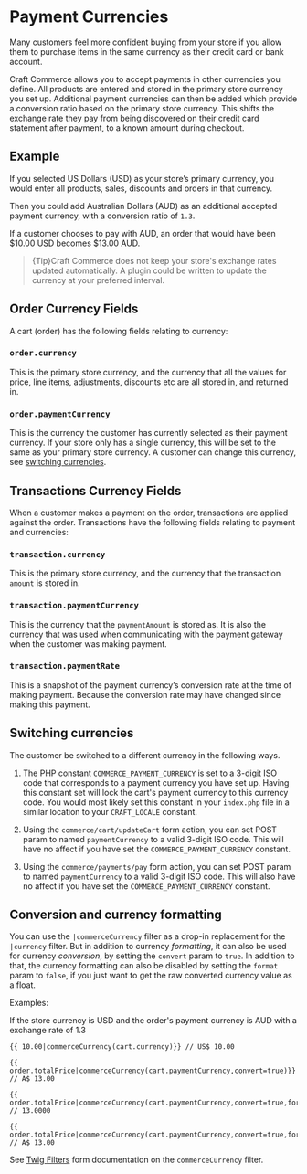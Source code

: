 # Payment Currencies

Many customers feel more confident buying from your store if you allow them to purchase items in the same currency as their credit card or bank account.

Craft Commerce allows you to accept payments in other currencies you define. All products are entered and stored in the primary store currency you set up. Additional payment currencies can then be added which provide a conversion ratio based on the primary store currency. This shifts the exchange rate they pay from being discovered on their credit card statement after payment, to a known amount during checkout.

## Example

If you selected US Dollars (USD) as your store’s primary currency, you would enter all products, sales, discounts and orders in that currency.

Then you could add Australian Dollars (AUD) as an additional accepted payment currency, with a conversion ratio of `1.3`.

If a customer chooses to pay with AUD, an order that would have been $10.00 USD becomes $13.00 AUD.

>{Tip}Craft Commerce does not keep your store's exchange rates updated automatically. A plugin could be written to update the currency at your preferred interval.

## Order Currency Fields


A cart (order) has the following fields relating to currency:

### `order.currency`
This is the primary store currency, and the currency that all the values for price, line items, adjustments, discounts etc are all stored in, and returned in. 

### `order.paymentCurrency`
This is the currency the customer has currently selected as their payment currency. If your store only has a single currency, this will be set to the same as your primary store currency. A customer can change this currency, see [switching currencies](#switching-currencies).

## Transactions Currency Fields
When a customer makes a payment on the order, transactions are applied against the order. Transactions have the following fields relating to payment and currencies:

### `transaction.currency`
This is the primary store currency, and the currency that the transaction `amount` is stored in.

### `transaction.paymentCurrency`
This is the currency that the `paymentAmount` is stored as. It is also the currency that was used when communicating with the payment gateway when the customer was making payment.

### `transaction.paymentRate`
This is a snapshot of the payment currency’s conversion rate at the time of making payment. Because the conversion rate may have changed since making this payment.

## Switching currencies

The customer be switched to a different currency in the following ways.

1) The PHP constant `COMMERCE_PAYMENT_CURRENCY` is set to a 3-digit ISO code that corresponds to a payment currency you have set up. Having this constant set will lock the cart's payment currency to this currency code. You would most likely set this constant in your `index.php` file in a similar location to your `CRAFT_LOCALE` constant.

2) Using the `commerce/cart/updateCart` form action, you can set POST param to named `paymentCurrency` to a valid 3-digit ISO code. This will have no affect if you have set the `COMMERCE_PAYMENT_CURRENCY` constant.

3) Using the `commerce/payments/pay` form action, you can set POST param to named `paymentCurrency` to a valid 3-digit ISO code. This will also have no affect if you have set the `COMMERCE_PAYMENT_CURRENCY` constant.

## Conversion and currency formatting


You can use the `|commerceCurrency` filter as a drop-in replacement for the `|currency` filter. But in addition to currency _formatting_, it can also be used for currency _conversion_, by setting the `convert` param to `true`. In addition to that, the currency formatting can also be disabled by setting the `format` param to `false`, if you just want to get the raw converted currency value as a float.

Examples:

If the store currency is USD and the order's payment currency is AUD with a exchange rate of 1.3

```
{{ 10.00|commerceCurrency(cart.currency)}} // US$ 10.00

{{ order.totalPrice|commerceCurrency(cart.paymentCurrency,convert=true)}} // A$ 13.00

{{ order.totalPrice|commerceCurrency(cart.paymentCurrency,convert=true,format=false)}} // 13.0000

{{ order.totalPrice|commerceCurrency(cart.paymentCurrency,convert=true,format=true)}} // A$ 13.00
```

See [Twig Filters](twig-filters.md) form documentation on the `commerceCurrency` filter.

